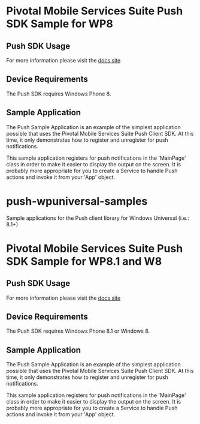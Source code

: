 Pivotal Mobile Services Suite Push SDK Sample for WP8
=====================================================

Push SDK Usage
--------------

For more information please visit the [docs site](https://github.com/cfmobile/docs-pushnotifications-wp8)

Device Requirements
-------------------

The Push SDK requires Windows Phone 8.

Sample Application
------------------

The Push Sample Application is an example of the simplest application possible that uses the Pivotal Mobile Services Suite Push Client SDK. At this time, it only demonstrates how to register and unregister for push notifications.

This sample application registers for push notifications in the 'MainPage' class in order to make it easier to display the output on the screen. It is probably more appropriate for you to create a Service to handle Push actions and invoke it from your 'App' object.


push-wpuniversal-samples
========================

Sample applications for the Push client library for Windows Universal (i.e.: 8.1+)


Pivotal Mobile Services Suite Push SDK Sample for WP8.1 and W8
==============================================================

Push SDK Usage
--------------

For more information please visit the [docs site](https://github.com/cfmobile/docs-pushnotifications-wp8)

Device Requirements
-------------------

The Push SDK requires Windows Phone 8.1 or Windows 8.

Sample Application
------------------

The Push Sample Application is an example of the simplest application possible that uses the Pivotal Mobile Services Suite Push Client SDK. At this time, it only demonstrates how to register and unregister for push notifications.

This sample application registers for push notifications in the 'MainPage' class in order to make it easier to display the output on the screen. It is probably more appropriate for you to create a Service to handle Push actions and invoke it from your 'App' object.








